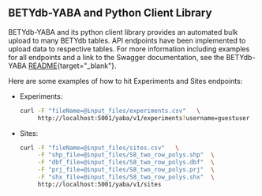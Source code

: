 ## BETYdb-YABA and Python Client Library

BETYdb-YABA and its python client library provides an automated bulk upload to many BETYdb tables. API endpoints have been implemented to upload data to respective tables. For more information including examples for all endpoints and a link to the Swagger documentation, see the BETYdb-YABA [README](https://github.com/PecanProject/BETYdb-YABA/blob/master/README.md){target="_blank"}.

Here are some examples of how to hit Experiments and Sites endpoints:

* Experiments:
    ```sh
    curl -F "fileName=@input_files/experiments.csv"   \
         http://localhost:5001/yaba/v1/experiments?username=guestuser
    ```
* Sites:
    ```sh
    curl -F "fileName=@input_files/sites.csv"   \
         -F "shp_file=@input_files/S8_two_row_polys.shp"  \
         -F "dbf_file=@input_files/S8_two_row_polys.dbf"  \
         -F "prj_file=@input_files/S8_two_row_polys.prj"  \
         -F "shx_file=@input_files/S8_two_row_polys.shx"  \
         http://localhost:5001/yaba/v1/sites
    ```




